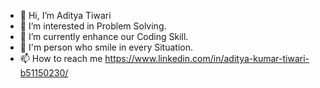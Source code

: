 - 👋 Hi, I’m Aditya Tiwari
- 👀 I’m interested in Problem Solving.
- 🌱 I’m currently enhance our Coding Skill.
- 🤪 I'm person who smile in every Situation.
- 📫 How to reach me https://www.linkedin.com/in/aditya-kumar-tiwari-b51150230/

<!---
tiwariaditya89/tiwariaditya89 is a ✨ special ✨ repository because its `README.md` (this file) appears on your GitHub profile.
You can click the Preview link to take a look at your changes.
--->
